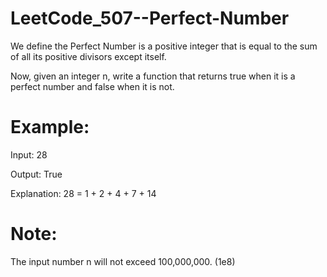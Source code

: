 # LeetCode_507--Perfect-Number

We define the Perfect Number is a positive integer that is equal to the sum of all its positive divisors except itself.

Now, given an integer n, write a function that returns true when it is a perfect number and false when it is not.

# Example:

Input: 28

Output: True

Explanation: 28 = 1 + 2 + 4 + 7 + 14

# Note: 

The input number n will not exceed 100,000,000. (1e8)

